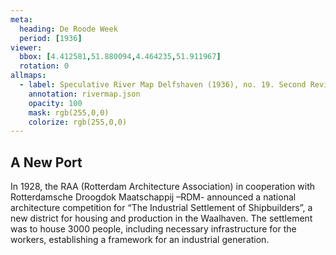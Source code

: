 ```yaml
---
meta:
  heading: De Roode Week
  period: [1936]
viewer:
  bbox: [4.412581,51.880094,4.464235,51.911967]
  rotation: 0
allmaps:
  - label: Speculative River Map Delfshaven (1936), no. 19. Second Revision, series II, 2023. Sticker paper, 702 x 990 mm, Scale 1:5,000. The Berlage. Based on River Map Delfshaven, no. 19. Second Revision, series II, 1936. 702 x 990 mm, Scale 1:5,000. Geoplaza, VU Amsterdam. Signature LL.11007gk.
    annotation: rivermap.json
    opacity: 100
    mask: rgb(255,0,0)
    colorize: rgb(255,0,0)
---
```


## A New Port

In 1928, the RAA (Rotterdam Architecture Association) in cooperation with Rotterdamsche Droogdok Maatschappij –RDM- announced a national architecture competition for “The Industrial Settlement of Shipbuilders”, a new district for housing and production in the Waalhaven. The settlement was to house 3000 people, including necessary infrastructure for the workers, establishing a framework for an industrial generation.
